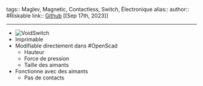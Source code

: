 tags:: Maglev, Magnetic, Contactless, Switch, Électronique
alias:: 
author:: #Riskable
link:: [Github](https://github.com/riskable/void_switch) 
[[Sep 17th, 2023]]
***

- ![VoidSwitch](https://i.ytimg.com/vi/H_Ym9528awM/maxresdefault.jpg)
- Imprimable
- Modifiable directement dans #OpenScad
	- Hauteur
	- Force de pression
	- Taille des aimants
- Fonctionne avec des aimants
	- Pas de contacts